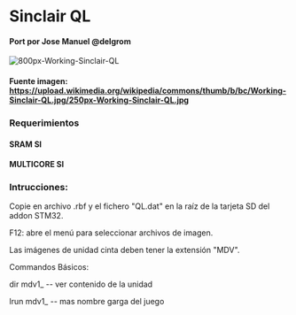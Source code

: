 # Sinclair QL

#### Port por Jose Manuel @delgrom

![800px-Working-Sinclair-QL](https://user-images.githubusercontent.com/31018768/81121195-6f7dbb80-8f2e-11ea-84a4-5f260ad57ae3.jpg)

#### Fuente imagen: https://upload.wikimedia.org/wikipedia/commons/thumb/b/bc/Working-Sinclair-QL.jpg/250px-Working-Sinclair-QL.jpg

### Requerimientos

#### SRAM SI

#### MULTICORE SI

### Intrucciones:

Copie en archivo .rbf y el fichero "QL.dat" en la raíz de la tarjeta SD del addon STM32.

F12: abre el menú para seleccionar archivos de imagen.

Las imágenes de unidad cinta deben tener la extensión "MDV".

Commandos Básicos:

dir mdv1_ -- ver contenido de la unidad

lrun mdv1_  -- mas nombre garga del juego 
